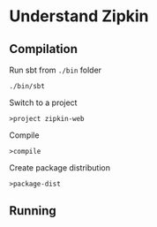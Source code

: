 # Understand Zipkin


## Compilation

Run sbt from `./bin` folder

    ./bin/sbt

Switch to a project

    >project zipkin-web
    
Compile

    >compile

Create package distribution

    >package-dist


## Running


